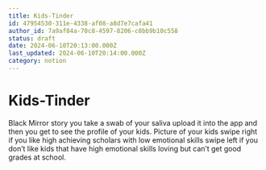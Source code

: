 ```yaml
---
title: Kids-Tinder
id: 47954530-311e-4338-af08-a8d7e7cafa41
author_id: 7a9af84a-70c8-4597-8206-c8bb9b10c558
status: draft
date: 2024-06-10T20:13:00.000Z
last_updated: 2024-06-10T20:14:00.000Z
category: notion
---
```


# Kids-Tinder


Black Mirror story you take a swab of your saliva upload it into the app and then you get to see the profile of your kids. Picture of your kids swipe right if you like high achieving scholars with low emotional skills swipe left if you don’t like kids that have high emotional skills loving but can’t get good grades at school. 


